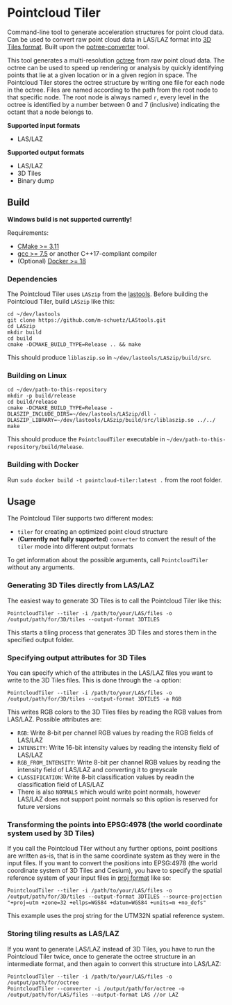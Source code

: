 # Pointcloud Tiler

Command-line tool to generate acceleration structures for point cloud data. Can be used to convert raw point cloud data in LAS/LAZ format into [3D Tiles format](https://github.com/AnalyticalGraphicsInc/3d-tiles). 
Built upon the [potree-converter](https://github.com/potree/PotreeConverter) tool. 

This tool generates a multi-resolution [octree](https://en.wikipedia.org/wiki/Octree) from raw point cloud data. The octree can be used to speed up rendering or analysis by quickly identifying points that lie at a given location or in a given region in space. The Pointcloud Tiler stores the octree structure by writing one file for each node in the octree. Files are named according to the path from the root node to that specific node. The root node is always named `r`, every level in the octree is identified by a number between 0 and 7 (inclusive) indicating the octant that a node belongs to. 

**Supported input formats**
*  LAS/LAZ

**Supported output formats**
*  LAS/LAZ
*  3D Tiles
*  Binary dump

## Build

**Windows build is not supported currently!**

Requirements:
*  [CMake >= 3.11](https://cmake.org/)
*  [gcc >= 7.5](https://gcc.gnu.org/) or another C++17-compliant compiler
*  (Optional) [Docker >= 18](https://www.docker.com/) 

### Dependencies

The Pointcloud Tiler uses `LASzip` from the [lastools](https://github.com/m-schuetz/LAStools.git). Before building the Pointcloud Tiler, build `LASzip` like this:

```
cd ~/dev/lastools
git clone https://github.com/m-schuetz/LAStools.git
cd LASzip
mkdir build
cd build
cmake -DCMAKE_BUILD_TYPE=Release .. && make
```

This should produce `liblaszip.so` in `~/dev/lastools/LASzip/build/src`. 

### Building on Linux

```
cd ~/dev/path-to-this-repository
mkdir -p build/release
cd build/release
cmake -DCMAKE_BUILD_TYPE=Release -DLASZIP_INCLUDE_DIRS=~/dev/lastools/LASzip/dll -DLASZIP_LIBRARY=~/dev/lastools/LASzip/build/src/liblaszip.so ../../
make
```

This should produce the `PointcloudTiler` executable in `~/dev/path-to-this-repository/build/Release`.

### Building with Docker

Run `sudo docker build -t pointcloud-tiler:latest .` from the root folder. 

## Usage

The Pointcloud Tiler supports two different modes:
*  `tiler` for creating an optimized point cloud structure
*  (**Currently not fully supported**) `converter` to convert the result of the `tiler` mode into different output formats

To get information about the possible arguments, call `PointcloudTiler` without any arguments. 

### Generating 3D Tiles directly from LAS/LAZ

The easiest way to generate 3D Tiles is to call the Pointcloud Tiler like this:

```
PointcloudTiler --tiler -i /path/to/your/LAS/files -o /output/path/for/3D/tiles --output-format 3DTILES
```

This starts a tiling process that generates 3D Tiles and stores them in the specified output folder. 

### Specifying output attributes for 3D Tiles

You can specify which of the attributes in the LAS/LAZ files you want to write to the 3D Tiles files. This is done through the `-a` option:

```
PointcloudTiler --tiler -i /path/to/your/LAS/files -o /output/path/for/3D/tiles --output-format 3DTILES -a RGB
```

This writes RGB colors to the 3D Tiles files by reading the RGB values from LAS/LAZ. Possible attributes are:

*  `RGB`: Write 8-bit per channel RGB values by reading the RGB fields of LAS/LAZ
*  `INTENSITY`: Write 16-bit intensity values by reading the intensity field of LAS/LAZ
*  `RGB_FROM_INTENSITY`: Write 8-bit per channel RGB values by reading the intensity field of LAS/LAZ and converting it to greyscale
*  `CLASSIFICATION`: Write 8-bit classification values by readin the classification field of LAS/LAZ
*  There is also `NORMALS` which would write point normals, however LAS/LAZ does not support point normals so this option is reserved for future versions

### Transforming the points into EPSG:4978 (the world coordinate system used by 3D Tiles)

If you call the Pointcloud Tiler without any further options, point positions are written as-is, that is in the same coordinate system as they were in the input files.
If you want to convert the positions into EPSG:4978 (the world coordinate system of 3D Tiles and Cesium), you have to specify the spatial reference system of your input files in [proj format](https://en.wikipedia.org/wiki/PROJ) like so:

```
PointcloudTiler --tiler -i /path/to/your/LAS/files -o /output/path/for/3D/tiles --output-format 3DTILES --source-projection "+proj=utm +zone=32 +ellps=WGS84 +datum=WGS84 +units=m +no_defs"
```

This example uses the proj string for the UTM32N spatial reference system. 

### Storing tiling results as LAS/LAZ

If you want to generate LAS/LAZ instead of 3D Tiles, you have to run the Pointcloud Tiler twice, once to generate the octree structure in an intermediate format, and then again to convert this structure into LAS/LAZ:

```
PointcloudTiler --tiler -i /path/to/your/LAS/files -o /output/path/for/octree
PointcloudTiler --converter -i /output/path/for/octree -o /output/path/for/LAS/files --output-format LAS //or LAZ
```